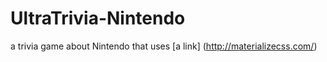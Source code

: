 # UltraTrivia-Nintendo
a trivia game about Nintendo that uses [a link] (http://materializecss.com/)
